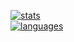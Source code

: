 [![stats](https://github-readme-stats.vercel.app/api?username=Trevrosa&show_icons=true&include_all_commits=true&show_icons=true&title_color=fff&icon_color=79ff97&text_color=9f9f9f&bg_color=151515)](https://github.com/Trevrosa?tab=repositories)
<br>
[![languages](https://github-readme-stats.vercel.app/api/top-langs/?username=Trevrosa&layout=compact&show_icons=true&title_color=fff&icon_color=79ff97&text_color=9f9f9f&bg_color=151515)](https://github.com/Trevrosa)
